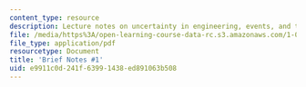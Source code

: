 ```yaml
---
content_type: resource
description: Lecture notes on uncertainty in engineering, events, and their probability.
file: /media/https%3A/open-learning-course-data-rc.s3.amazonaws.com/1-010-uncertainty-in-engineering-fall-2008/e9911c0d241f63991438ed891063b508_notes_01.pdf
file_type: application/pdf
resourcetype: Document
title: 'Brief Notes #1'
uid: e9911c0d-241f-6399-1438-ed891063b508
---
```

